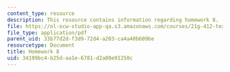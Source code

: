 ```yaml
---
content_type: resource
description: This resource contains information regarding homework 8.
file: https://ol-ocw-studio-app-qa.s3.amazonaws.com/courses/21g-412-texts-topics-and-times-in-german-literature-fall-2009/34199bc4b25daa1e6781d2a80e91250c_MIT21G_412F09_hw08.pdf
file_type: application/pdf
parent_uid: 33b77d2d-f3d9-72d4-a203-ca4a40b609be
resourcetype: Document
title: Homework 8
uid: 34199bc4-b25d-aa1e-6781-d2a80e91250c
---
```

